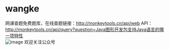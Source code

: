 # wangke
网课查题免费题库，在线查题链接：http://monkeytools.cn/api/web
API：http://monkeytools.cn/api/query?question=Java图形开发包支持Java语言的哪一项特性
<br/>
![image](https://user-images.githubusercontent.com/71967881/132095713-590f8548-3f8b-4181-a5c2-eb59f8044c9f.png)
欢迎关注公众号
